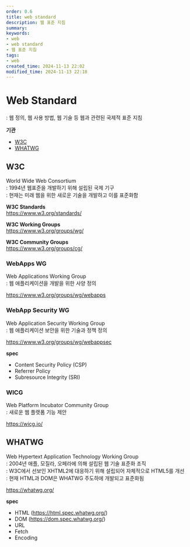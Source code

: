 ```yaml
---
order: 0.6
title: web standard
description: 웹 표준 지침
summary:
keywords:
- web
- web standard
- 웹 표준 지침
tags:
- web
created_time: 2024-11-13 22:02
modified_time: 2024-11-13 22:18
---
```


# Web Standard
: 웹 정의, 웹 사용 방법, 웹 기술 등 웹과 관련된 국제적 표준 지침  

**기관**
- [W3C](#w3c)  
- [WHATWG](#whatwg)



## W3C
World Wide Web Consortium  
: 1994년 웹표준을 개발하기 위해 설립된 국제 기구  
: 현재는 미래 웹을 위한 새로운 기술을 개발하고 이를 표준화함  

**W3C Standards**  
https://www.w3.org/standards/   

**W3C Working Groups**  
https://www.w3.org/groups/wg/

**W3C Community Groups**  
https://www.w3.org/groups/cg/



### WebApps WG
Web Applications Working Group  
: 웹 애플리케이션을 개발을 위한 사양 정의  

https://www.w3.org/groups/wg/webapps   



### WebApp Security WG
Web Application Security Working Group  
: 웹 애플리케이션 보안을 위한 기술과 정책 정의   

https://www.w3.org/groups/wg/webappsec


**spec**
- Content Security Policy (CSP)
- Referrer Policy
- Subresource Integrity (SRI)



### WICG
Web Platform Incubator Community Group  
: 새로운 웹 플랫폼 기능 제안

https://wicg.io/   



## WHATWG
Web Hypertext Application Technology Working Group  
: 2004년 애플, 모질라, 오페라에 의해 설립된 웹 기술 표준화 조직  
: W3C에서 선보인 XHTML2에 대응하기 위해 설립되어 자체적으로 HTML5를 개선  
: 현재 HTML과 DOM은 WHATWG 주도하에 개발되고 표준화됨  

https://whatwg.org/  


**spec**
- HTML (https://html.spec.whatwg.org/)
- DOM (https://dom.spec.whatwg.org/)
- URL
- Fetch
- Encoding